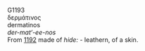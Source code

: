 <body>
  <p>G1193<br>  δερμάτινος  <br> dermatinos  <br><i>der-mat‘-ee-nos </i><br>From <a href="g1192.htm">1192</a>  made of <i>hide:</i> - leathern, of a skin.<br></p>
 </body>